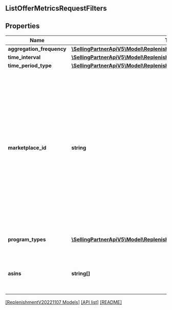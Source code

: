 ## ListOfferMetricsRequestFilters

## Properties

Name | Type | Description | Notes
------------ | ------------- | ------------- | -------------
**aggregation_frequency** | [**\SellingPartnerApiV5\Model\ReplenishmentV20221107\AggregationFrequency**](AggregationFrequency.md) |  | [optional]
**time_interval** | [**\SellingPartnerApiV5\Model\ReplenishmentV20221107\TimeInterval**](TimeInterval.md) |  |
**time_period_type** | [**\SellingPartnerApiV5\Model\ReplenishmentV20221107\TimePeriodType**](TimePeriodType.md) |  |
**marketplace_id** | **string** | The marketplace identifier. The supported marketplaces for both sellers and vendors are US, CA, ES, UK, FR, IT, IN, DE and JP. The supported marketplaces for vendors only are BR, AU, MX, AE and NL. Refer to [Marketplace IDs](https://developer-docs.amazon.com/sp-api/docs/marketplace-ids) to find the identifier for the marketplace. |
**program_types** | [**\SellingPartnerApiV5\Model\ReplenishmentV20221107\ProgramType[]**](ProgramType.md) | A list of replenishment program types. |
**asins** | **string[]** | A list of Amazon Standard Identification Numbers (ASINs). | [optional]

[[ReplenishmentV20221107 Models]](../) [[API list]](../../Api) [[README]](../../../README.md)
